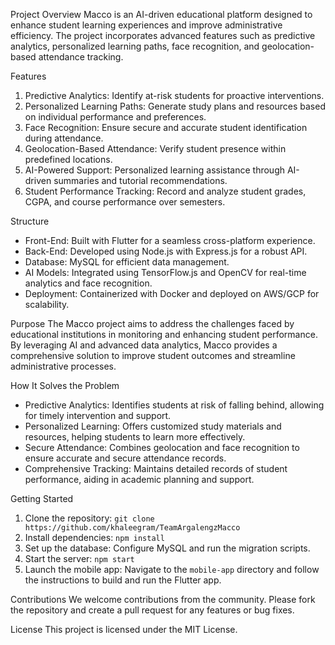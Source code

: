 Project Overview
Macco is an AI-driven educational platform designed to enhance student learning experiences and improve administrative efficiency. The project incorporates advanced features such as predictive analytics, personalized learning paths, face recognition, and geolocation-based attendance tracking.

 Features
1. Predictive Analytics: Identify at-risk students for proactive interventions.
2. Personalized Learning Paths: Generate study plans and resources based on individual performance and preferences.
3. Face Recognition: Ensure secure and accurate student identification during attendance.
4. Geolocation-Based Attendance: Verify student presence within predefined locations.
5. AI-Powered Support: Personalized learning assistance through AI-driven summaries and tutorial recommendations.
6. Student Performance Tracking: Record and analyze student grades, CGPA, and course performance over semesters.

 Structure
- Front-End: Built with Flutter for a seamless cross-platform experience.
- Back-End: Developed using Node.js with Express.js for a robust API.
- Database: MySQL for efficient data management.
- AI Models: Integrated using TensorFlow.js and OpenCV for real-time analytics and face recognition.
- Deployment: Containerized with Docker and deployed on AWS/GCP for scalability.

 Purpose
The Macco project aims to address the challenges faced by educational institutions in monitoring and enhancing student performance. By leveraging AI and advanced data analytics, Macco provides a comprehensive solution to improve student outcomes and streamline administrative processes.

 How It Solves the Problem
- Predictive Analytics: Identifies students at risk of falling behind, allowing for timely intervention and support.
- Personalized Learning: Offers customized study materials and resources, helping students to learn more effectively.
- Secure Attendance: Combines geolocation and face recognition to ensure accurate and secure attendance records.
- Comprehensive Tracking: Maintains detailed records of student performance, aiding in academic planning and support.

 Getting Started
1. Clone the repository: `git clone https://github.com/khaleegram/TeamArgalengzMacco`
2. Install dependencies: `npm install`
3. Set up the database: Configure MySQL and run the migration scripts.
4. Start the server: `npm start`
5. Launch the mobile app: Navigate to the `mobile-app` directory and follow the instructions to build and run the Flutter app.

 Contributions
We welcome contributions from the community. Please fork the repository and create a pull request for any features or bug fixes.

 License
This project is licensed under the MIT License.
